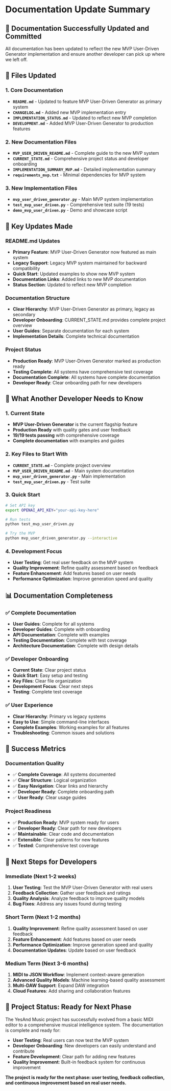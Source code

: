# Documentation Update Summary

## 🎉 Documentation Successfully Updated and Committed

All documentation has been updated to reflect the new MVP User-Driven Generator implementation and ensure another developer can pick up where we left off.

## 📝 Files Updated

### 1. Core Documentation
- **`README.md`** - Updated to feature MVP User-Driven Generator as primary system
- **`CHANGELOG.md`** - Added new MVP implementation entry
- **`IMPLEMENTATION_STATUS.md`** - Updated to reflect new MVP completion
- **`DEVELOPMENT.md`** - Added MVP User-Driven Generator to production features

### 2. New Documentation Files
- **`MVP_USER_DRIVEN_README.md`** - Complete guide to the new MVP system
- **`CURRENT_STATE.md`** - Comprehensive project status and developer onboarding
- **`IMPLEMENTATION_SUMMARY_MVP.md`** - Detailed implementation summary
- **`requirements_mvp.txt`** - Minimal dependencies for MVP system

### 3. New Implementation Files
- **`mvp_user_driven_generator.py`** - Main MVP system implementation
- **`test_mvp_user_driven.py`** - Comprehensive test suite (19 tests)
- **`demo_mvp_user_driven.py`** - Demo and showcase script

## 🎯 Key Updates Made

### README.md Updates
- **Primary Feature**: MVP User-Driven Generator now featured as main system
- **Legacy Support**: Legacy MVP system maintained for backward compatibility
- **Quick Start**: Updated examples to show new MVP system
- **Documentation Links**: Added links to new MVP documentation
- **Status Section**: Updated to reflect new MVP completion

### Documentation Structure
- **Clear Hierarchy**: MVP User-Driven Generator as primary, legacy as secondary
- **Developer Onboarding**: CURRENT_STATE.md provides complete project overview
- **User Guides**: Separate documentation for each system
- **Implementation Details**: Complete technical documentation

### Project Status
- **Production Ready**: MVP User-Driven Generator marked as production ready
- **Testing Complete**: All systems have comprehensive test coverage
- **Documentation Complete**: All systems have complete documentation
- **Developer Ready**: Clear onboarding path for new developers

## 🚀 What Another Developer Needs to Know

### 1. Current State
- **MVP User-Driven Generator** is the current flagship feature
- **Production Ready** with quality gates and user feedback
- **19/19 tests passing** with comprehensive coverage
- **Complete documentation** with examples and guides

### 2. Key Files to Start With
- **`CURRENT_STATE.md`** - Complete project overview
- **`MVP_USER_DRIVEN_README.md`** - Main system documentation
- **`mvp_user_driven_generator.py`** - Main implementation
- **`test_mvp_user_driven.py`** - Test suite

### 3. Quick Start
```bash
# Set API key
export OPENAI_API_KEY="your-api-key-here"

# Run tests
python test_mvp_user_driven.py

# Try the MVP
python mvp_user_driven_generator.py --interactive
```

### 4. Development Focus
- **User Testing**: Get real user feedback on the MVP system
- **Quality Improvement**: Refine quality assessment based on feedback
- **Feature Enhancement**: Add features based on user needs
- **Performance Optimization**: Improve generation speed and quality

## 📊 Documentation Completeness

### ✅ Complete Documentation
- **User Guides**: Complete for all systems
- **Developer Guides**: Complete with onboarding
- **API Documentation**: Complete with examples
- **Testing Documentation**: Complete with test coverage
- **Architecture Documentation**: Complete with design details

### ✅ Developer Onboarding
- **Current State**: Clear project status
- **Quick Start**: Easy setup and testing
- **Key Files**: Clear file organization
- **Development Focus**: Clear next steps
- **Testing**: Complete test coverage

### ✅ User Experience
- **Clear Hierarchy**: Primary vs legacy systems
- **Easy to Use**: Simple command-line interfaces
- **Complete Examples**: Working examples for all features
- **Troubleshooting**: Common issues and solutions

## 🎉 Success Metrics

### Documentation Quality
- ✅ **Complete Coverage**: All systems documented
- ✅ **Clear Structure**: Logical organization
- ✅ **Easy Navigation**: Clear links and hierarchy
- ✅ **Developer Ready**: Complete onboarding path
- ✅ **User Ready**: Clear usage guides

### Project Readiness
- ✅ **Production Ready**: MVP system ready for users
- ✅ **Developer Ready**: Clear path for new developers
- ✅ **Maintainable**: Clear code and documentation
- ✅ **Extensible**: Clear patterns for new features
- ✅ **Tested**: Comprehensive test coverage

## 🚀 Next Steps for Developers

### Immediate (Next 1-2 weeks)
1. **User Testing**: Test the MVP User-Driven Generator with real users
2. **Feedback Collection**: Gather user feedback and ratings
3. **Quality Analysis**: Analyze feedback to improve quality models
4. **Bug Fixes**: Address any issues found during testing

### Short Term (Next 1-2 months)
1. **Quality Improvement**: Refine quality assessment based on user feedback
2. **Feature Enhancement**: Add features based on user needs
3. **Performance Optimization**: Improve generation speed and quality
4. **Documentation Updates**: Update based on user feedback

### Medium Term (Next 3-6 months)
1. **MIDI to JSON Workflow**: Implement context-aware generation
2. **Advanced Quality Models**: Machine learning-based quality assessment
3. **Multi-DAW Support**: Expand DAW integration
4. **Cloud Features**: Add sharing and collaboration features

## 🎵 Project Status: Ready for Next Phase

The YesAnd Music project has successfully evolved from a basic MIDI editor to a comprehensive musical intelligence system. The documentation is complete and ready for:

- **User Testing**: Real users can now test the MVP system
- **Developer Onboarding**: New developers can easily understand and contribute
- **Feature Development**: Clear path for adding new features
- **Quality Improvement**: Built-in feedback system for continuous improvement

**The project is ready for the next phase: user testing, feedback collection, and continuous improvement based on real user needs.**
